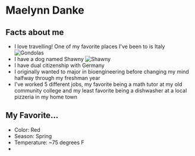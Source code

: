# Maelynn Danke

## Facts about me 

- I love travelling! One of my favorite places I've been to is Italy
![Gondolas]("aboutMe/20170728_183925.jpg")
- I have a dog named Shawny 
![Shawny]("\Downloads\Shawny.jpg")
- I have dual citizenship with Germany
- I originally wanted to major in bioengineering before changing my mind halfway through my freshman year 
- I've worked 5 different jobs, my favorite being a math tutor at my old community college and my least favorite being a dishwasher at a local pizzeria in my home town

## My Favorite... 
- Color: Red
- Season: Spring
- Temperature: ~75 degrees F
- 